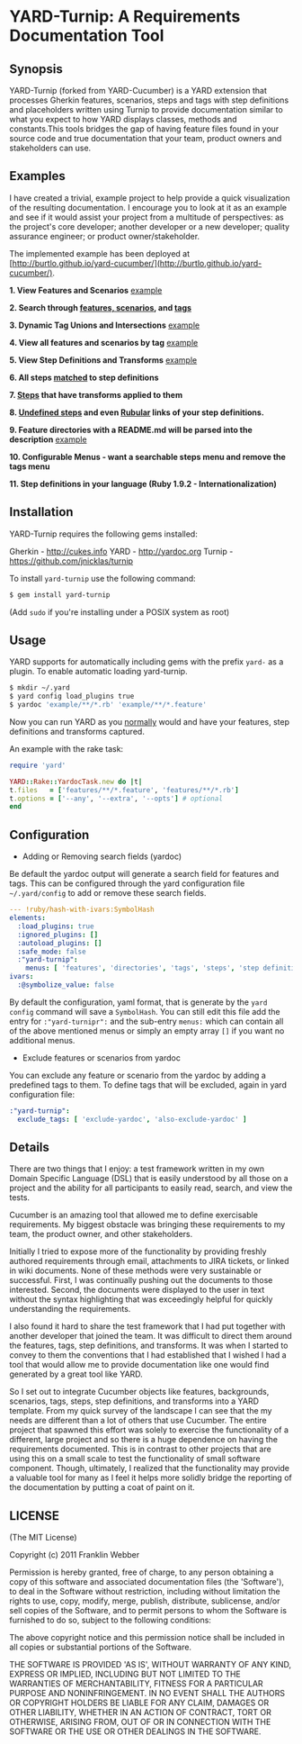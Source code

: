 # YARD-Turnip: A Requirements Documentation Tool

## Synopsis

YARD-Turnip (forked from YARD-Cucumber) is a YARD extension that processes
Gherkin features, scenarios, steps and tags with step definitions and placeholders written using Turnip
to provide documentation similar to what you expect to how YARD displays
classes, methods and constants.This tools bridges the gap of having feature
files found in your source code and true documentation that your team, product
owners and stakeholders can use.

## Examples

I have created a trivial, example project to help provide a quick
visualization of the resulting documentation. I encourage you to look at it as
an example and see if it would assist your project from a multitude of
perspectives: as the project's core developer; another developer or a new
developer; quality assurance engineer; or product owner/stakeholder.

The implemented example has been deployed at [http://burtlo.github.io/yard-cucumber/](http://burtlo.github.io/yard-cucumber/).

**1. View Features and Scenarios** [example](http://burtlo.github.io/yard-cucumber/requirements.html)

**2. Search through [features, scenarios](http://burtlo.github.io/yard-cucumber/feature_list.html), and [tags](http://burtlo.github.io/yard-cucumber/tag_list.html)**

**3. Dynamic Tag Unions and Intersections** [example](http://burtlo.github.io/yard-cucumber/requirements/tags.html)

**4. View all features and scenarios by tag** [example](http://burtlo.github.io/yard-cucumber/requirements/tags/bvt.html)

**5. View Step Definitions and Transforms** [example](http://burtlo.github.io/yard-cucumber/requirements/step_transformers.html)

**6. All steps [matched](http://burtlo.github.io/yard-cucumber/requirements/step_transformers.html#definition_5-stepdefinition) to step definitions**

**7. [Steps](http://burtlo.github.io/yard-cucumber/requirements/step_transformers.html#step_transform7-steptransform) that have transforms applied to them**

**8. [Undefined steps](http://burtlo.github.io/yard-cucumber/requirements/step_transformers.html#undefined_steps) and even [Rubular](http://rubular.com/) links of your step definitions.**

**9. Feature directories with a README.md will be parsed into the description** [example](http://burtlo.github.io/yard-cucumber/requirements/example/child_feature.html)

**10. Configurable Menus - want a searchable steps menu and remove the tags menu**

**11. Step definitions in your language (Ruby 1.9.2 - Internationalization)**

## Installation

YARD-Turnip requires the following gems installed:

Gherkin - http://cukes.info
YARD - http://yardoc.org
Turnip - https://github.com/jnicklas/turnip

To install `yard-turnip` use the following command:

```bash
$ gem install yard-turnip
```

(Add `sudo` if you're installing under a POSIX system as root)

## Usage

YARD supports for automatically including gems with the prefix `yard-`
as a plugin. To enable automatic loading yard-turnip.

```bash
$ mkdir ~/.yard
$ yard config load_plugins true
$ yardoc 'example/**/*.rb' 'example/**/*.feature'
```

Now you can run YARD as you [normally](https://github.com/lsegal/yard) would and
have your features, step definitions and transforms captured.

An example with the rake task:

```ruby
require 'yard'

YARD::Rake::YardocTask.new do |t|
t.files   = ['features/**/*.feature', 'features/**/*.rb']
t.options = ['--any', '--extra', '--opts'] # optional
end
```


## Configuration

* Adding or Removing search fields (yardoc)

Be default the yardoc output will generate a search field for features and tags.
This can be configured through the yard configuration file `~/.yard/config` to
add or remove these search fields.

```yaml
--- !ruby/hash-with-ivars:SymbolHash
elements:
  :load_plugins: true
  :ignored_plugins: []
  :autoload_plugins: []
  :safe_mode: false
  :"yard-turnip":
    menus: [ 'features', 'directories', 'tags', 'steps', 'step definitions' ]
ivars:
  :@symbolize_value: false
```

By default the configuration, yaml format, that is generate by the `yard config`
command will save a `SymbolHash`. You can still edit this file add the entry for
`:"yard-turnipr":` and the sub-entry `menus:` which can contain all of the above
mentioned menus or simply an empty array `[]` if you want no additional menus.

* Exclude features or scenarios from yardoc

You can exclude any feature or scenario from the yardoc by adding a predefined tags to them.
To define tags that will be excluded, again in yard configuration file:

```yaml
:"yard-turnip":
  exclude_tags: [ 'exclude-yardoc', 'also-exclude-yardoc' ]
```

## Details

There are two things that I enjoy: a test framework written in my own Domain
Specific Language (DSL) that is easily understood by all those on a project
and the ability for all participants to easily read, search, and view the tests.

Cucumber is an amazing tool that allowed me to define exercisable requirements.
My biggest obstacle was bringing these requirements to my team, the product
owner, and other stakeholders.

Initially I tried to expose more of the functionality by providing freshly
authored requirements through email, attachments to JIRA tickets, or linked in
wiki documents. None of these methods were very sustainable or successful.
First, I was continually pushing out the documents to those interested.
Second, the documents were displayed to the user in text without the syntax
highlighting that was exceedingly helpful for quickly understanding the requirements.

I also found it hard to share the test framework that I had put together with
another developer that joined the team. It was difficult to direct them around
the features, tags, step definitions, and transforms. It was when I started to
convey to them the conventions that I had established that I wished I had a
tool that would allow me to provide documentation like one would find generated
by a great tool like YARD.

So I set out to integrate Cucumber objects like features, backgrounds,
scenarios, tags, steps, step definitions, and transforms into a YARD template.
From my quick survey of the landscape I can see that the my needs are
different than a lot of others that use Cucumber.  The entire project that
spawned this effort was solely to exercise the functionality of a different,
large project and so there is a huge dependence on having the requirements
documented.  This is in contrast to other projects that are using this on a
small scale to test the functionality of small software component.  Though,
ultimately, I realized that the functionality may provide a valuable tool for
many as I feel it helps more solidly bridge the reporting of the documentation
by putting a coat of paint on it.


## LICENSE

(The MIT License)

Copyright (c) 2011 Franklin Webber

Permission is hereby granted, free of charge, to any person obtaining
a copy of this software and associated documentation files (the
'Software'), to deal in the Software without restriction, including
without limitation the rights to use, copy, modify, merge, publish,
distribute, sublicense, and/or sell copies of the Software, and to
permit persons to whom the Software is furnished to do so, subject to
the following conditions:

The above copyright notice and this permission notice shall be
included in all copies or substantial portions of the Software.

THE SOFTWARE IS PROVIDED 'AS IS', WITHOUT WARRANTY OF ANY KIND,
EXPRESS OR IMPLIED, INCLUDING BUT NOT LIMITED TO THE WARRANTIES OF
MERCHANTABILITY, FITNESS FOR A PARTICULAR PURPOSE AND NONINFRINGEMENT.
IN NO EVENT SHALL THE AUTHORS OR COPYRIGHT HOLDERS BE LIABLE FOR ANY
CLAIM, DAMAGES OR OTHER LIABILITY, WHETHER IN AN ACTION OF CONTRACT,
TORT OR OTHERWISE, ARISING FROM, OUT OF OR IN CONNECTION WITH THE
SOFTWARE OR THE USE OR OTHER DEALINGS IN THE SOFTWARE.
